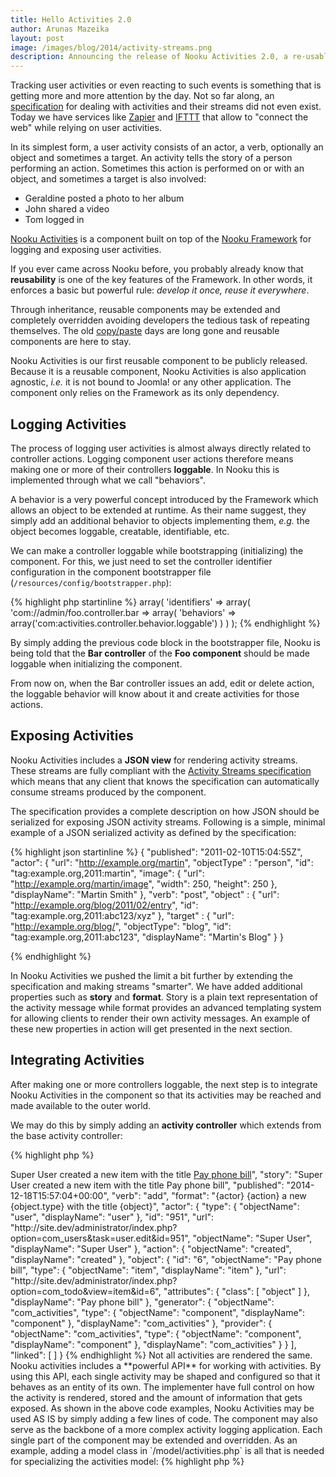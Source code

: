 ```yaml
---
title: Hello Activities 2.0
author: Arunas Mazeika
layout: post
image: /images/blog/2014/activity-streams.png
description: Announcing the release of Nooku Activities 2.0, a re-usable component for logging and exposing activities.
---
```


Tracking user activities or even reacting to such events is something that is getting more and more attention by the day. Not so far along, an [specification](http://activitystrea.ms) for dealing with activities and their streams did not even exist. Today we have services like [Zapier](https://zapier.com) and [IFTTT](https://ifttt.com) that allow to "connect the web" while relying on user activities.

<!--more-->

In its simplest form, a user activity consists of an actor, a verb, optionally an object and sometimes a target. An activity tells the story of a person performing an action. Sometimes this action is performed on or with an object, and sometimes a target is also involved:

- Geraldine posted a photo to her album
- John shared a video
- Tom logged in

[Nooku Activities](https://github.com/nooku/nooku-activities/) is a component built on top of the [Nooku Framework](http://www.nooku.org/) for logging and exposing user activities.

If you ever came across Nooku before, you probably already know that **reusability** is one of the key features of the Framework. In other words, it enforces a basic but powerful rule: *develop it once, reuse it everywhere*.

Through inheritance, reusable components may be extended and completely overridden avoiding developers the tedious task of repeating themselves. The old [copy/paste](http://en.wikipedia.org/wiki/Copy_and_paste_programming) days are long gone and reusable components are here to stay.

Nooku Activities is our first reusable component to be publicly released. Because it is a reusable component, Nooku Activities is also application agnostic, *i.e.* it is not bound to Joomla! or any other application. The component only relies on the Framework as its only dependency.


## Logging Activities

The process of logging user activities is almost always directly related to controller actions. Logging component user actions therefore means making one or more of their controllers **loggable**. In Nooku this is implemented through what we call "behaviors".

A behavior is a very powerful concept introduced by the Framework which allows an object to be extended at runtime. As their name suggest, they simply add an additional behavior to objects implementing them, *e.g.* the object becomes loggable, creatable, identifiable, etc.

We can make a controller loggable while bootstrapping (initializing) the component. For this, we just need to set the controller identifier configuration in the component bootstrapper file (`/resources/config/bootstrapper.php`):

{% highlight php startinline %}
array(
	'identifiers' => array(
		'com://admin/foo.controller.bar => array(
			'behaviors' => array('com:activities.controller.behavior.loggable')
		)
	)
);
{% endhighlight %}

By simply adding the previous code block in the bootstrapper file, Nooku is being told that the **Bar controller** of the **Foo component** should be made loggable when initializing the component.

From now on, when the Bar controller issues an add, edit or delete action, the loggable behavior will know about it and create activities for those actions.

## Exposing Activities

Nooku Activities includes a **JSON view** for rendering activity streams. These streams are fully compliant with the [Activity Streams specification](http://activitystrea.ms/specs/json/1.0/) which means that any client that knows the specification can automatically consume streams produced by the component.

The specification provides a complete description on how JSON should be serialized for exposing JSON activity streams. Following is a simple, minimal example of a JSON serialized activity as defined by the specification:

{% highlight json startinline %}
{
    "published": "2011-02-10T15:04:55Z",
    "actor": {
      "url": "http://example.org/martin",
      "objectType" : "person",
      "id": "tag:example.org,2011:martin",
      "image": {
        "url": "http://example.org/martin/image",
        "width": 250,
        "height": 250
      },
      "displayName": "Martin Smith"
    },
    "verb": "post",
    "object" : {
      "url": "http://example.org/blog/2011/02/entry",
      "id": "tag:example.org,2011:abc123/xyz"
    },
    "target" : {
      "url": "http://example.org/blog/",
      "objectType": "blog",
      "id": "tag:example.org,2011:abc123",
      "displayName": "Martin's Blog"
    }
  }

{% endhighlight %}

In Nooku Activities we pushed the limit a bit further by extending the specification and making streams "smarter". We have added additional properties such as **story** and **format**. Story is a plain text representation of the activity message while format provides an advanced templating system for allowing clients to render their own activity messages. An example of these new properties in action will get presented in the next section.

## Integrating Activities

After making one or more controllers loggable, the next step is to integrate Nooku Activities in the component so that its activities may be reached and made available to the outer world.

We may do this by simply adding an **activity controller** which extends from the base activity controller:

{% highlight php %}
<?php

class ComFooControllerActivity extends ComActivitiesControllerActivity
{
}
{% endhighlight %}


This alone enables the Foo component to expose JSON activity streams. The streams are made available through the following URL:

```
/index.php?option=com_foo&view=activities&format=json&layout=stream
```

The resulting output should look something like the following:

{% highlight json %}
{
	"version": "1.0",
	"links": {
		"self": {
			"href": "http://site.dev/administrator/index.php?option=com_todo&view=activities&format=json&layout=stream",
			"type": "application/json; version=1.0"
		}
	},
	"meta": {
		"offset": 0,
		"limit": 20,
		"total": 1
	},
	"entities": [
		{
			"id": "cc4978e5a89a422d90f23b80b6404dc0",
			"title": "<a href="http://site.dev/administrator/index.php?option=com_users&task=user.edit&id=951">Super User</a> <span >created</span> a new <span >item</span> with the title <a class="object" href="http://site.dev/administrator/index.php?option=com_todo&view=item&id=6">Pay phone bill</a>",
			"story": "Super User created a new item with the title Pay phone bill",
			"published": "2014-12-18T15:57:04+00:00",
			"verb": "add",
			"format": "{actor} {action} a new {object.type} with the title {object}",
			"actor": {
				"type": {
					"objectName": "user",
					"displayName": "user"
				},
				"id": "951",
				"url": "http://site.dev/administrator/index.php?option=com_users&task=user.edit&id=951",
				"objectName": "Super User",
				"displayName": "Super User"
			},
			"action": {
				"objectName": "created",
				"displayName": "created"
			},
			"object": {
				"id": "6",
				"objectName": "Pay phone bill",
				"type": {
					"objectName": "item",
					"displayName": "item"
				},
				"url": "http://site.dev/administrator/index.php?option=com_todo&view=item&id=6",
				"attributes": {
					"class": [
						"object"
					]
				},
				"displayName": "Pay phone bill"
			},
			"generator": {
				"objectName": "com_activities",
				"type": {
					"objectName": "component",
					"displayName": "component"
				},
				"displayName": "com_activities"
			},
			"provider": {
				"objectName": "com_activities",
				"type": {
					"objectName": "component",
					"displayName": "component"
				},
				"displayName": "com_activities"
			}
		}
	],
	"linked": [ ]
}
{% endhighlight %}

Not all activities are rendered the same. Nooku activities includes a **powerful API** for working with activities. By using this API, each single activity may be shaped and configured so that it behaves as an entity of its own. The implementer have full control on how the activity is rendered, stored and the amount of information that gets exposed.

As shown in the above code examples, Nooku Activities may be used AS IS by simply adding a few lines of code. The component may also serve as the backbone of a more complex activity logging application. Each single part of the component may be extended and overridden.

As an example, adding a model class in `/model/activities.php` is all that is needed for specializing the activities model:

{% highlight php %}
<?php

class ComFooModelActivities extends ComActivitiesModelActivities
{
}
{% endhighlight %}

It is as simple as that!

## What is new?

Since [Activities 1.0](http://www.nooku.org/blog/2012/05/activity-streams-with-com_activities/), we have been working really hard on improving the component. Today, Nooku Activities 2.0 provides a **refreshened architecture** heavily inspired by the Activity Streams specification. The following features are among the most important additions in this new major release:

- Complete API for working and manipulating activities.
- Improved JSON serialization.
- Made activities fully translatable.
- Re-factored loggable package.

Nooku Activities can be found in our [Nooku Github space](https://github.com/nooku/). The component can be installed using [composer](https://packagist.org/packages/nooku/nooku-activities/):

```
composer require nooku/nooku-activities:2.*
```

Feel free to fork it, break it and improve it! Pull Requests are of course always welcome!

We hope that you will enjoy working with this component as much as we have.

Happy coding!